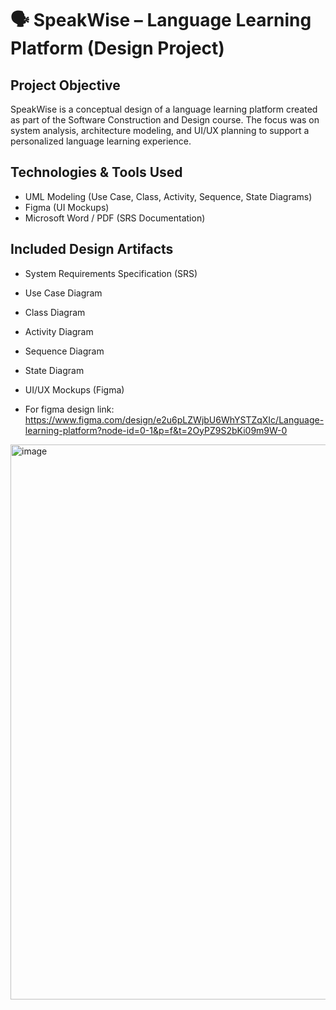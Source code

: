 # 🗣️ SpeakWise – Language Learning Platform (Design Project)

##  Project Objective
SpeakWise is a conceptual design of a language learning platform created as part of the Software Construction and Design course. The focus was on system analysis, architecture modeling, and UI/UX planning to support a personalized language learning experience.

##  Technologies & Tools Used
- UML Modeling (Use Case, Class, Activity, Sequence, State Diagrams)
- Figma (UI Mockups)
- Microsoft Word / PDF (SRS Documentation)

##  Included Design Artifacts
- System Requirements Specification (SRS)
- Use Case Diagram
- Class Diagram
- Activity Diagram
- Sequence Diagram
- State Diagram
- UI/UX Mockups (Figma)

- For figma design link: https://www.figma.com/design/e2u6pLZWjbU6WhYSTZqXIc/Language-learning-platform?node-id=0-1&p=f&t=2OyPZ9S2bKi09m9W-0

<img width="1916" height="888" alt="image" src="https://github.com/user-attachments/assets/4f10d3ba-363f-4096-98ea-04a7554b0e99" />
